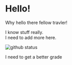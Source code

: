# Hello!
Why hello there fellow travler!

I know stuff really. \
I need to add more here.



<img src="https://github-readme-stats.vercel.app/api?username=Wolfieboy09&layout=compact&show_icons=true&count_private=true" alt="github status"/>

I need to get a better grade
